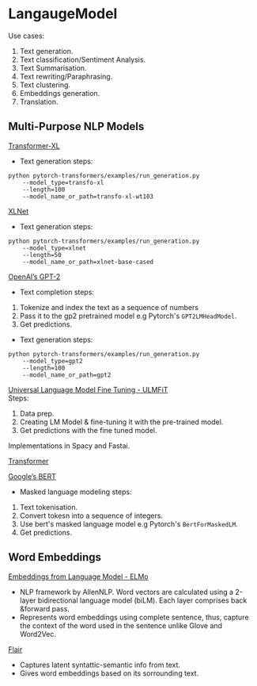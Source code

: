 # LangaugeModel

Use cases:
1. Text generation.
2. Text classification/Sentiment Analysis.
3. Text Summarisation.
4. Text rewriting/Paraphrasing.
5. Text clustering.
6. Embeddings generation.
7. Translation.

## Multi-Purpose NLP Models

[Transformer-XL](transformer_xl.py)
- Text generation steps:
```
python pytorch-transformers/examples/run_generation.py 
    --model_type=transfo-xl 
    --length=100 
    --model_name_or_path=transfo-xl-wt103
```

[XLNet](xlnet.py)
- Text generation steps:
```
python pytorch-transformers/examples/run_generation.py
    --model_type=xlnet
    --length=50
    --model_name_or_path=xlnet-base-cased
```


[OpenAI’s GPT-2](gpt2.py)
- Text completion steps:
1. Tokenize and index the text as a sequence of numbers
2. Pass it to the gp2 pretrained model e.g Pytorch's `GPT2LMHeadModel`. 
3. Get predictions.

- Text generation steps:
```
python pytorch-transformers/examples/run_generation.py
    --model_type=gpt2
    --length=100
    --model_name_or_path=gpt2
```

[Universal Language Model Fine Tuning - ULMFiT](ulmfit.py)\
Steps:
1. Data prep.
2. Creating LM Model & fine-tuning it with the pre-trained model.
3. Get predictions with the fine tuned model.

Implementations in Spacy and Fastai.

[Transformer](transformer.py)


[Google’s BERT](bert.py)
- Masked language modeling steps:
1. Text tokenisation.
2. Convert tokesn into a sequence of integers.
3. Use bert's masked language model e.g Pytorch's `BertForMaskedLM`.
4. Get predictions.



## Word Embeddings
[Embeddings from Language Model - ELMo](elmo.py)
- NLP framework by AllenNLP. Word vectors are calculated using a 2-layer bidirectional language model (biLM). Each layer comprises back &forward pass.
- Represents word embeddings using complete sentence, thus, capture the context of the word used in the sentence unlike Glove and Word2Vec.


[Flair](flair.py)
-  Captures latent syntattic-semantic info from text.
-  Gives word embeddings based on its sorrounding text.
